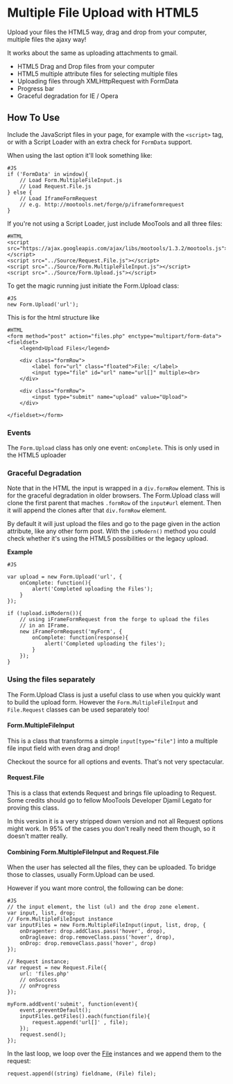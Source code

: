 Multiple File Upload with HTML5
===============================

Upload your files the HTML5 way, drag and drop from your computer, multiple
files the ajaxy way!

It works about the same as uploading attachments to gmail.

- HTML5 Drag and Drop files from your computer
- HTML5 multiple attribute files for selecting multiple files
- Uploading files through XMLHttpRequest with FormData
- Progress bar
- Graceful degradation for IE / Opera


How To Use
-----------

Include the JavaScript files in your page, for example with the `<script>` tag,
or with a Script Loader with an extra check for `FormData` support.

When using the last option it'll look something like:

	#JS
	if ('FormData' in window){
		// Load Form.MultipleFileInput.js
		// Load Request.File.js
	} else {
		// Load IframeFormRequest
		// e.g. http://mootools.net/forge/p/iframeformrequest
	}

If you're not using a Script Loader, just include MooTools and all three files:

	#HTML
	<script src="https://ajax.googleapis.com/ajax/libs/mootools/1.3.2/mootools.js"></script>
	<script src="../Source/Request.File.js"></script>
	<script src="../Source/Form.MultipleFileInput.js"></script>
	<script src="../Source/Form.Upload.js"></script>

To get the magic running just initiate the Form.Upload class:

	#JS
	new Form.Upload('url');

This is for the html structure like

	#HTML
	<form method="post" action="files.php" enctype="multipart/form-data">
	<fieldset>
		<legend>Upload Files</legend>

		<div class="formRow">
			<label for="url" class="floated">File: </label>
			<input type="file" id="url" name="url[]" multiple><br>
		</div>

		<div class="formRow">
			<input type="submit" name="upload" value="Upload">
		</div>

	</fieldset></form>

### Events

The `Form.Upload` class has only one event: `onComplete`. This is only used
in the HTML5 uploader

### Graceful Degradation

Note that in the HTML the input is wrapped in a `div.formRow` element. This
is for the graceful degradation in older browsers. The Form.Upload class will
clone the first parent that maches `.formRow` of the `input#url` element. Then
it will append the clones after that `div.formRow` element.

By default it will just upload the files and go to the page given in the action
attribute, like any other form post. With the `isModern()` method you could
check whether it's using the HTML5 possibilities or the legacy upload.

**Example**

	#JS

	var upload = new Form.Upload('url', {
		onComplete: function(){
			alert('Completed uploading the Files');
		}
	});

	if (!upload.isModern()){
		// using iFrameFormRequest from the forge to upload the files
		// in an IFrame.
		new iFrameFormRequest('myForm', {
			onComplete: function(response){
				alert('Completed uploading the files');
			}
		});
	}

### Using the files separately

The Form.Upload Class is just a useful class to use when you quickly want to
build the upload form. However the `Form.MultipleFileInput` and `File.Request`
classes can be used separately too!

#### Form.MultipleFileInput

This is a class that transforms a simple `input[type="file"]` into a multiple
file input field with even drag and drop!

Checkout the source for all options and events. That's not very spectacular.

#### Request.File

This is a class that extends Request and brings file uploading to Request.
Some credits should go to fellow MooTools Developer Djamil Legato for proving
this class.

In this version it is a very stripped down version and not all Request options
might work. In 95% of the cases you don't really need them though, so it doesn't
matter really.

#### Combining Form.MultipleFileInput and Request.File

When the user has selected all the files, they can be uploaded.
To bridge those to classes, usually Form.Upload can be used.

However if you want more control, the following can be done:

	#JS
	// the input element, the list (ul) and the drop zone element.
	var input, list, drop;
	// Form.MultipleFileInput instance
	var inputFiles = new Form.MultipleFileInput(input, list, drop, {
		onDragenter: drop.addClass.pass('hover', drop),
		onDragleave: drop.removeClass.pass('hover', drop),
		onDrop: drop.removeClass.pass('hover', drop)
	});

	// Request instance;
	var request = new Request.File({
		url: 'files.php'
		// onSuccess
		// onProgress
	});

	myForm.addEvent('submit', function(event){
		event.preventDefault();
		inputFiles.getFiles().each(function(file){
			request.append('url[]' , file);
		});
		request.send();
	});

In the last loop, we loop over the [File](http://www.w3.org/TR/FileAPI/)
instances and we append them to the request:

	request.append((string) fieldname, (File) file);


